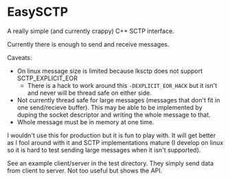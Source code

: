 # EasySCTP

A really simple (and currently crappy) C++ SCTP interface.

Currently there is enough to send and receive messages.

Caveats:
 - On linux message size is limited because lksctp does not support SCTP_EXPLICIT_EOR
   - There is a hack to work around this `-DEXPLICIT_EOR_HACK` but it isn't and
     never will be thread safe on either side.
 - Not currently thread safe for large messages (messages that don't fit in one
   send/recieve buffer).  This may be able to be implemented by duping the
   socket descriptor and writing the whole message to that.
 - Whole message must be in memory at one time.

I wouldn't use this for production but it is fun to play with.  It will get
better as I fool around with it and SCTP implementations mature (I develop on
linux so it is hard to test sending large messages when it isn't supported).

See an example client/server in the test directory.  They simply send data from
client to server.  Not too useful but shows the API.
